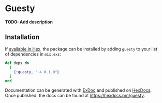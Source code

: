 # Guesty

**TODO: Add description**

## Installation

If [available in Hex](https://hex.pm/docs/publish), the package can be installed
by adding `guesty` to your list of dependencies in `mix.exs`:

```elixir
def deps do
  [
    {:guesty, "~> 0.1.0"}
  ]
end
```

Documentation can be generated with [ExDoc](https://github.com/elixir-lang/ex_doc)
and published on [HexDocs](https://hexdocs.pm). Once published, the docs can
be found at <https://hexdocs.pm/guesty>.

